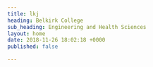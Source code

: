```yaml
---
title: lkj
heading: Belkirk College
sub_heading: Engineering and Health Sciences
layout: home
date: 2018-11-26 18:02:18 +0000
published: false

---
```

